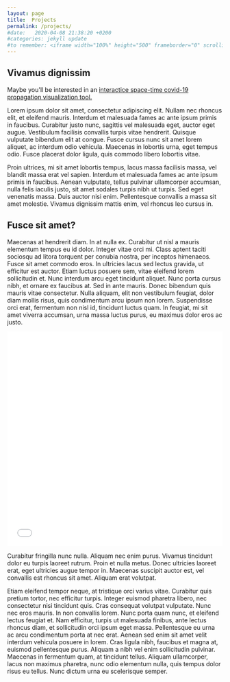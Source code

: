 ```yaml
---
layout: page
title:  Projects
permalink: /projects/
#date:   2020-04-08 21:38:20 +0200 
#categories: jekyll update 
#to remember: <iframe width="100%" height="500" frameborder="0" scrolling="no" src="file:///map_test.html"></iframe>
---
```


## Vivamus dignissim

Maybe you'll be interested in an [interactice space-time covid-19 propagation visualization tool.](/map.html)

Lorem ipsum dolor sit amet, consectetur adipiscing elit. Nullam nec rhoncus elit, et eleifend mauris. Interdum et malesuada fames ac ante ipsum primis in faucibus. Curabitur justo nunc, sagittis vel malesuada eget, auctor eget augue. Vestibulum facilisis convallis turpis vitae hendrerit. Quisque vulputate bibendum elit at congue. Fusce cursus nunc sit amet lorem aliquet, ac interdum odio vehicula. Maecenas in lobortis urna, eget tempus odio. Fusce placerat dolor ligula, quis commodo libero lobortis vitae.

Proin ultrices, mi sit amet lobortis tempus, lacus massa facilisis massa, vel blandit massa erat vel sapien. Interdum et malesuada fames ac ante ipsum primis in faucibus. Aenean vulputate, tellus pulvinar ullamcorper accumsan, nulla felis iaculis justo, sit amet sodales turpis nibh ut turpis. Sed eget venenatis massa. Duis auctor nisi enim. Pellentesque convallis a massa sit amet molestie. Vivamus dignissim mattis enim, vel rhoncus leo cursus in.

## Fusce sit amet?

Maecenas at hendrerit diam. In at nulla ex. Curabitur ut nisl a mauris elementum tempus eu id dolor. Integer vitae orci mi. Class aptent taciti sociosqu ad litora torquent per conubia nostra, per inceptos himenaeos. Fusce sit amet commodo eros. In ultricies lacus sed lectus gravida, ut efficitur est auctor. Etiam luctus posuere sem, vitae eleifend lorem sollicitudin et. Nunc interdum arcu eget tincidunt aliquet. Nunc porta cursus nibh, et ornare ex faucibus at. Sed in ante mauris. Donec bibendum quis mauris vitae consectetur. Nulla aliquam, elit non vestibulum feugiat, dolor diam mollis risus, quis condimentum arcu ipsum non lorem. Suspendisse orci erat, fermentum non nisl id, tincidunt luctus quam. In feugiat, mi sit amet viverra accumsan, urna massa luctus purus, eu maximus dolor eros ac justo.

<iframe width="100%" height="500" frameborder="0" scrolling="no" src="//plotly.com/~stephanefevrier/8.embed?showlink=false"></iframe>

Curabitur fringilla nunc nulla. Aliquam nec enim purus. Vivamus tincidunt dolor eu turpis laoreet rutrum. Proin et nulla metus. Donec ultricies laoreet erat, eget ultricies augue tempor in. Maecenas suscipit auctor est, vel convallis est rhoncus sit amet. Aliquam erat volutpat.

Etiam eleifend tempor neque, at tristique orci varius vitae. Curabitur quis pretium tortor, nec efficitur turpis. Integer euismod pharetra libero, nec consectetur nisi tincidunt quis. Cras consequat volutpat vulputate. Nunc nec eros mauris. In non convallis lorem. Nunc porta quam nunc, et eleifend lectus feugiat et. Nam efficitur, turpis ut malesuada finibus, ante lectus rhoncus diam, et sollicitudin orci ipsum eget massa. Pellentesque eu urna ac arcu condimentum porta at nec erat. Aenean sed enim sit amet velit interdum vehicula posuere in lorem. Cras ligula nibh, faucibus et magna at, euismod pellentesque purus. Aliquam a nibh vel enim sollicitudin pulvinar. Maecenas in fermentum quam, at tincidunt tellus. Aliquam ullamcorper, lacus non maximus pharetra, nunc odio elementum nulla, quis tempus dolor risus eu tellus. Nunc dictum urna eu scelerisque semper. 
